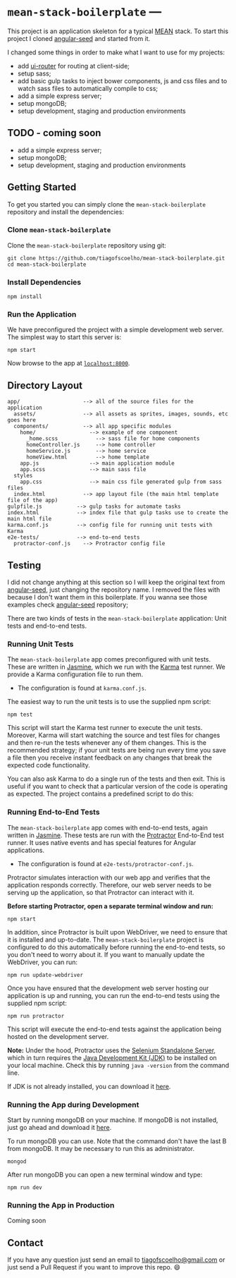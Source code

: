 # `mean-stack-boilerplate` —

This project is an application skeleton for a typical [MEAN](http://mean.io/) stack.
To start this project I cloned [angular-seed](https://github.com/angular/angular-seed) and started from it.

I changed some things in order to make what I want to use for my projects:
* add [ui-router](https://ui-router.github.io/) for routing at client-side;
* setup sass;
* add basic gulp tasks to inject bower components, js and css files and to watch sass files to automatically compile to css;
* add a simple express server;
* setup mongoDB;
* setup development, staging and production environments

## TODO - coming soon
* add a simple express server;
* setup mongoDB;
* setup development, staging and production environments

## Getting Started

To get you started you can simply clone the `mean-stack-boilerplate` repository and install the dependencies:

### Clone `mean-stack-boilerplate`

Clone the `mean-stack-boilerplate` repository using git:

```
git clone https://github.com/tiagofscoelho/mean-stack-boilerplate.git
cd mean-stack-boilerplate
```

### Install Dependencies

```
npm install
```

### Run the Application

We have preconfigured the project with a simple development web server. The simplest way to start
this server is:

```
npm start
```
Now browse to the app at [`localhost:8000`](localhost:8000).


## Directory Layout

```
app/                    --> all of the source files for the application
  assets/               --> all assets as sprites, images, sounds, etc goes here
  components/           --> all app specific modules
    home/                 --> example of one component
      _home.scss            --> sass file for home components
      homeController.js     --> home controller
      homeService.js        --> home service
      homeView.html         --> home template
    app.js                --> main application module
    app.scss              --> main sass file
  styles
    app.css               --> main css file generated gulp from sass files
  index.html            --> app layout file (the main html template file of the app)
gulpfile.js           --> gulp tasks for automate tasks
index.html            --> index file that gulp tasks use to create the main html file
karma.conf.js         --> config file for running unit tests with Karma
e2e-tests/            --> end-to-end tests
  protractor-conf.js    --> Protractor config file
```


## Testing

I did not change anything at this section so I will keep the original text from [angular-seed](https://github.com/angular/angular-seed),
just changing the repository name. I removed the files with because I don't want them in this boilerplate.
If you wanna see those examples check [angular-seed](https://github.com/angular/angular-seed) repository;

There are two kinds of tests in the `mean-stack-boilerplate` application: Unit tests and end-to-end tests.

### Running Unit Tests

The `mean-stack-boilerplate` app comes preconfigured with unit tests. These are written in [Jasmine](https://jasmine.github.io/),
which we run with the [Karma](https://karma-runner.github.io/1.0/index.html) test runner. We provide a Karma configuration file to run them.

* The configuration is found at `karma.conf.js`.

The easiest way to run the unit tests is to use the supplied npm script:

```
npm test
```

This script will start the Karma test runner to execute the unit tests. Moreover, Karma will start
watching the source and test files for changes and then re-run the tests whenever any of them
changes.
This is the recommended strategy; if your unit tests are being run every time you save a file then
you receive instant feedback on any changes that break the expected code functionality.

You can also ask Karma to do a single run of the tests and then exit. This is useful if you want to
check that a particular version of the code is operating as expected. The project contains a
predefined script to do this:


### Running End-to-End Tests

The `mean-stack-boilerplate` app comes with end-to-end tests, again written in [Jasmine](https://jasmine.github.io/). These tests
are run with the [Protractor](http://www.protractortest.org/#/) End-to-End test runner. It uses native events and has
special features for Angular applications.

* The configuration is found at `e2e-tests/protractor-conf.js`.

Protractor simulates interaction with our web app and verifies that the application responds
correctly. Therefore, our web server needs to be serving up the application, so that Protractor can
interact with it.

**Before starting Protractor, open a separate terminal window and run:**

```
npm start
```

In addition, since Protractor is built upon WebDriver, we need to ensure that it is installed and
up-to-date. The `mean-stack-boilerplate` project is configured to do this automatically before running the
end-to-end tests, so you don't need to worry about it. If you want to manually update the WebDriver,
you can run:

```
npm run update-webdriver
```

Once you have ensured that the development web server hosting our application is up and running, you
can run the end-to-end tests using the supplied npm script:

```
npm run protractor
```

This script will execute the end-to-end tests against the application being hosted on the
development server.

**Note:**
Under the hood, Protractor uses the [Selenium Standalone Server](http://www.seleniumhq.org/download/), which in turn requires
the [Java Development Kit (JDK)](http://www.oracle.com/technetwork/java/javase/downloads/index-jsp-138363.html) to be installed on your local machine. Check this by running
`java -version` from the command line.

If JDK is not already installed, you can download it [here](http://www.oracle.com/technetwork/java/javase/downloads/index-jsp-138363.html).

### Running the App during Development

Start by running mongoDB on your machine. If mongoDB is not installed, just go ahead and download it [here](https://www.mongodb.com/download-center?jmp=nav#community).

To run mongoDB you can use. Note that the command don't have the last B from mongoDB. It may be necessary to run this as administrator.

```
mongod
```

After run mongoDB you can open a new terminal window and type:

```
npm run dev
```

### Running the App in Production
Coming soon


## Contact
If you have any question just send an email to tiagofscoelho@gmail.com or just send a Pull Request if you want to improve this repo. :smile:
